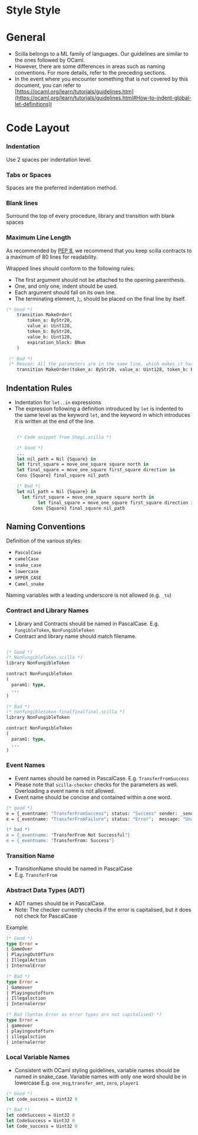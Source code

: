 # Style Style

# General

- Scilla belongs to a ML family of languages. Our guidelines are similar to the ones followed by OCaml.
- However, there are some differences in areas such as naming conventions. For more details, refer to the preceding sections.
- In the event where you encounter something that is _not_ covered by this document, you can refer to [https://ocaml.org/learn/tutorials/guidelines.htm](https://ocaml.org/learn/tutorials/guidelines.html#How-to-indent-global-let-definitions)l

# Code Layout

### **Indentation**

Use 2 spaces per indentation level.

### **Tabs or Spaces**

Spaces are the preferred indentation method.

### Blank lines

Surround the top of every procedure, library and transition with blank spaces

### Maximum Line Length

As recommended by [PEP 8](<[https://www.python.org/dev/peps/pep-0008/#maximum-line-length](https://www.python.org/dev/peps/pep-0008/#maximum-line-length)>), we recommend that you keep scilla contracts to a maximum of 80 lines for readability.

Wrapped lines should conform to the following rules:

- The first argument should not be attached to the opening parenthesis.
- One, and only one, indent should be used.
- Each argument should fall on its own line.
- The terminating element, );, should be placed on the final line by itself.

```ocaml
(* Good *)
    transition MakeOrder(
    	token_a: ByStr20,
    	value_a: Uint128,
    	token_b: ByStr20,
    	value_b: Uint128,
    	expiration_block: BNum
    )

 (* Bad *)
 (* Reason: All the parameters are in the same line, which makes it hard to read *)
    transition MakeOrder(token_a: ByStr20, value_a: Uint128, token_b: ByStr20, value_b: Uint128, expiration_block: BNum)
```

## Indentation Rules

- Indentation for `let..in` expressions
- The expression following a definition introduced by `let` is indented to the same level as the keyword `let`, and the keyword in which introduces it is written at the end of the line.

```ocaml

    (* Code snippet from Shogi.scilla *)

    (* Good *)
    ...
    let nil_path = Nil {Square} in
    let first_square = move_one_square square north in
    let final_square = move_one_square first_square direction in
    Cons {Square} final_square nil_path

    (* Bad *)
    let nil_path = Nil {Square} in
      let first_square = move_one_square square north in
    		let final_square = move_one_square first_square direction in
          Cons {Square} final_square nil_path
 ```

## Naming Conventions

Definition of the various styles:

- `PascalCase`
- `camelCase`
- `snake_case`
- `lowercase`
- `UPPER_CASE`
- `Camel_snake`

Naming variables with a leading underscore is not allowed (e.g. `_to`)

### Contract and Library Names

- Library and Contracts should be named in PascalCase. E.g. `FungibleToken`, `NonFungibleToken`
- Contract and library name should match filename. 

```ocaml

(* Good *)
(* NonFungibleToken.scilla *)
library NonFungibleToken

contract NonFungibleToken
(
  param1: type,
  ...
)

(* Bad *)
(* nonfungibletoken-finalfinalfinal.scilla *)
library NonFungibleToken

contract NonFungibleToken
(
  param1: type,
  ...
)
```

### Event Names

- Event names should be named in PascalCase. E.g. `TransferFromSuccess`
- Please note that `scilla-checker` checks for the parameters as well. Overloading a event name is not allowed.
- Event name should be concise and contained within a one word.

```ocaml
(* good *)
e = {_eventname: "TransferFromSuccess"; status: "Success" sender: _sender; ...};
e = {_eventname: "TransferFromFailure"; status: "Error";  message: "Unauthorised; ...};

(* bad *)
e = {_eventname: "TransferFrom Not Successful"}
e = {_eventname: "TransferFrom: Success"}
```

### Transition Name

- TransitionName should be named in PascalCase 
- E.g. `TransferFrom`

### Abstract Data Types (ADT)

- ADT names should be in PascalCase.
- Note: The checker currently checks if the error is capitalised, but it does not check for PascalCase

Example:
```ocaml
(* Good *)
type Error =
| GameOver
| PlayingOutOfTurn
| IllegalAction
| InternalError

(* Bad *)
type Error =
| Gameover
| Playingoutofturn
| Illegalsction
| Internalerror

(* Bad (Syntax Error as error types are not capitalised) *)
type Error =
| gameover
| playingoutofturn
| illegalsction
| internalerror


```
### Local Variable Names

- Consistent with OCaml styling guidelines, variable names should be named in snake_case. Variable names with only one word should be in lowercase E.g. `one_msg`,`transfer_amt`, `zero`, `player1`


``` ocaml
(* Good *)
let code_success = Uint32 0

(* Bad *)
let codeSuccess = Uint32 0
let CodeSuccess = Uint32 0
let Code_success = Uint32 0
```

